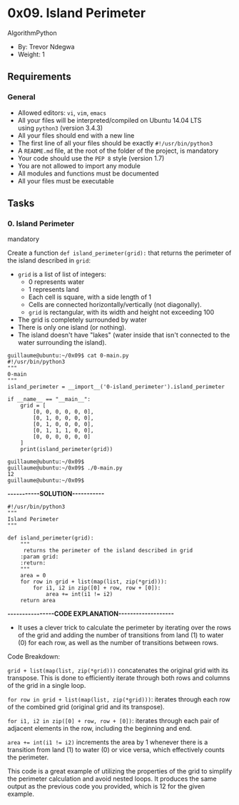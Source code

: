 0x09. Island Perimeter
======================

AlgorithmPython

-   By: Trevor Ndegwa
-   Weight: 1

Requirements
------------

### General

-   Allowed editors: `vi`, `vim`, `emacs`
-   All your files will be interpreted/compiled on Ubuntu 14.04 LTS using `python3` (version 3.4.3)
-   All your files should end with a new line
-   The first line of all your files should be exactly `#!/usr/bin/python3`
-   A `README.md` file, at the root of the folder of the project, is mandatory
-   Your code should use the `PEP 8` style (version 1.7)
-   You are not allowed to import any module
-   All modules and functions must be documented
-   All your files must be executable

Tasks
-----

### 0\. Island Perimeter

mandatory

Create a function `def island_perimeter(grid):` that returns the perimeter of the island described in `grid`:

-   `grid` is a list of list of integers:
    -   0 represents water
    -   1 represents land
    -   Each cell is square, with a side length of 1
    -   Cells are connected horizontally/vertically (not diagonally).
    -   `grid` is rectangular, with its width and height not exceeding 100
-   The grid is completely surrounded by water
-   There is only one island (or nothing).
-   The island doesn't have "lakes" (water inside that isn't connected to the water surrounding the island).

```
guillaume@ubuntu:~/0x09$ cat 0-main.py
#!/usr/bin/python3
"""
0-main
"""
island_perimeter = __import__('0-island_perimeter').island_perimeter

if __name__ == "__main__":
    grid = [
        [0, 0, 0, 0, 0, 0],
        [0, 1, 0, 0, 0, 0],
        [0, 1, 0, 0, 0, 0],
        [0, 1, 1, 1, 0, 0],
        [0, 0, 0, 0, 0, 0]
    ]
    print(island_perimeter(grid))

guillaume@ubuntu:~/0x09$
guillaume@ubuntu:~/0x09$ ./0-main.py
12
guillaume@ubuntu:~/0x09$

```
**-----------SOLUTION-----------**

```
#!/usr/bin/python3
"""
Island Perimeter
"""

def island_perimeter(grid):
    """
     returns the perimeter of the island described in grid
    :param grid:
    :return:
    """
    area = 0
    for row in grid + list(map(list, zip(*grid))):
        for i1, i2 in zip([0] + row, row + [0]):
            area += int(i1 != i2)
    return area
```

**----------------CODE EXPLANATION-------------------**

- It uses a clever trick to calculate the perimeter by iterating over the rows of the grid and adding the number of transitions from land (1) to water (0) for each row, as well as the number of transitions between rows.

Code Breakdown:

`grid + list(map(list, zip(*grid)))` concatenates the original grid with its transpose. This is done to efficiently iterate through both rows and columns of the grid in a single loop.

`for row in grid + list(map(list, zip(*grid)))`: iterates through each row of the combined grid (original grid and its transpose).

`for i1, i2 in zip([0] + row, row + [0])`: iterates through each pair of adjacent elements in the row, including the beginning and end.

`area += int(i1 != i2)` increments the area by 1 whenever there is a transition from land (1) to water (0) or vice versa, which effectively counts the perimeter.

This code is a great example of utilizing the properties of the grid to simplify the perimeter calculation and avoid nested loops. It produces the same output as the previous code you provided, which is 12 for the given example.
